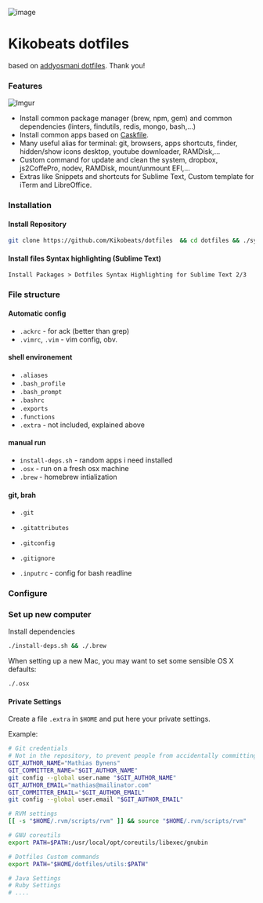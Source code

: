 ![image](http://xaharts.org/funny/i/gitopuss/ironman_octocat.jpg)

# Kikobeats dotfiles

based on [addyosmani dotfiles](https://github.com/addyosmani/dotfiles). Thank you!

### Features

![Imgur](http://i.imgur.com/1sNnJVK.gif)

* Install common package manager (brew, npm, gem) and common dependencies  (linters, findutils, redis, mongo, bash,...)
* Install common apps based on [Caskfile](https://github.com/Kikobeats/dotfiles/blob/master/Caskfile).
* Many useful alias for terminal: git, browsers, apps shortcuts, finder, hidden/show icons desktop, youtube downloader, RAMDisk,...
* Custom command for update and clean the system, dropbox, js2CoffePro, nodev, RAMDisk, mount/unmount EFI,...
* Extras like Snippets and shortcuts for Sublime Text, Custom template for iTerm and LibreOffice.


### Installation
#### Install Repository
```bash
git clone https://github.com/Kikobeats/dotfiles  && cd dotfiles && ./sync-local.sh
```
#### Install files Syntax highlighting (Sublime Text)

```
Install Packages > Dotfiles Syntax Highlighting for Sublime Text 2/3
```

### File structure
####  Automatic config
* `.ackrc` - for ack (better than grep)
* `.vimrc`, `.vim` - vim config, obv.

#### shell environement
* `.aliases`
* `.bash_profile`
* `.bash_prompt`
* `.bashrc`
* `.exports`
* `.functions`
* `.extra` - not included, explained above

#### manual run
* `install-deps.sh` - random apps i need installed
* `.osx` - run on a fresh osx machine
* `.brew` - homebrew intialization

#### git, brah
* `.git`
* `.gitattributes`
* `.gitconfig`
* `.gitignore`

* `.inputrc` - config for bash readline

### Configure

### Set up new computer
Install dependencies

```bash
./install-deps.sh && ./.brew
```

When setting up a new Mac, you may want to set some sensible OS X defaults:

```bash
./.osx
```

#### Private Settings

Create a file `.extra` in `$HOME` and put here your private settings.

Example:

```bash
# Git credentials
# Not in the repository, to prevent people from accidentally committing under my name
GIT_AUTHOR_NAME="Mathias Bynens"
GIT_COMMITTER_NAME="$GIT_AUTHOR_NAME"
git config --global user.name "$GIT_AUTHOR_NAME"
GIT_AUTHOR_EMAIL="mathias@mailinator.com"
GIT_COMMITTER_EMAIL="$GIT_AUTHOR_EMAIL"
git config --global user.email "$GIT_AUTHOR_EMAIL"

# RVM settings
[[ -s "$HOME/.rvm/scripts/rvm" ]] && source "$HOME/.rvm/scripts/rvm"

# GNU coreutils
export PATH=$PATH:/usr/local/opt/coreutils/libexec/gnubin

# Dotfiles Custom commands
export PATH="$HOME/dotfiles/utils:$PATH"

# Java Settings
# Ruby Settings
# ....
```

